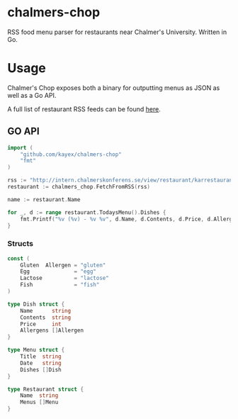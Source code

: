 # chalmers-chop
RSS food menu parser for restaurants near Chalmer's University. Written in Go.

# Usage
Chalmer's Chop exposes both a binary for outputting menus as JSON as well as a Go API.

A full list of restaurant RSS feeds can be found [here](http://chalmerskonferens.se/en/rss-2/).

## GO API
```go
import (
	"github.com/kayex/chalmers-chop"
	"fmt"
)

rss := "http://intern.chalmerskonferens.se/view/restaurant/karrestaurangen/Veckomeny.rss"
restaurant := chalmers_chop.FetchFromRSS(rss)

name := restaurant.Name

for _, d := range restaurant.TodaysMenu().Dishes {
	fmt.Printf("%v (%v) - %v %v", d.Name, d.Contents, d.Price, d.Allergens)
}
```

### Structs
```go
const (
	Gluten  Allergen = "gluten"
	Egg              = "egg"
	Lactose          = "lactose"
	Fish             = "fish"
)

type Dish struct {
	Name      string
	Contents  string
	Price     int
	Allergens []Allergen
}

type Menu struct {
	Title  string
	Date   string
	Dishes []Dish
}

type Restaurant struct {
	Name  string
	Menus []Menu
}

```
